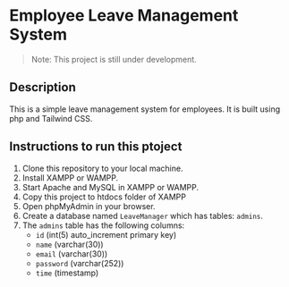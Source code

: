 # Employee Leave Management System
>Note: This project is still under development.

## Description
This is a simple leave management system for employees. It is built using php and Tailwind CSS.

## Instructions to run this ptoject
1. Clone this repository to your local machine.
2. Install XAMPP or WAMPP.
3. Start Apache and MySQL in XAMPP or WAMPP.
4. Copy this project to htdocs folder of XAMPP
5. Open phpMyAdmin in your browser.
6. Create a database named `LeaveManager` which has tables: `admins`.
7. The `admins` table has the following columns:
    - `id` (int(5) auto_increment primary key)
    - `name` (varchar(30))
    - `email` (varchar(30))
    - `password` (varchar(252))
    - `time` (timestamp)


